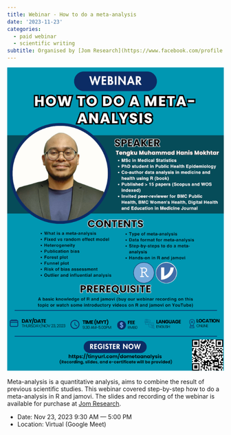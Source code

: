 ```yaml
---
title: Webinar - How to do a meta-analysis
date: '2023-11-23'
categories: 
  - paid webinar
  - scientific writing
subtitle: Organised by [Jom Research](https://www.facebook.com/profile.php?id=100095502845075)
---
```


![](featured.png)

Meta-analysis is a quantitative analysis, aims to combine the result of previous scientific studies. This webinar covered step-by-step how to do a meta-analysis in R and jamovi. The slides and recording of the webinar is available for purchase at [Jom Research](https://tinyurl.com/jomresearchlinks?fbclid=IwZXh0bgNhZW0CMTAAAR03m6xQOpINtpXgMU8wRzYSRBEGcP3lgdqG7ez-OlDeac616GEH6nV6iVc_aem_QZWpvfqNmF4dzUD2r0-6PA).

-   Date: Nov 23, 2023 9:30 AM — 5:00 PM
-   Location: Virtual (Google Meet)
